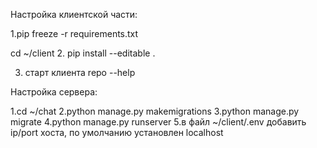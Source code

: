 Настройка клиентской части:

1.pip freeze -r requirements.txt
 
 cd ~/client
2. pip install --editable .

3. старт клиента repo --help


Настройка сервера:

1.cd ~/chat 
2.python manage.py makemigrations
3.python manage.py migrate
4.python manage.py runserver
5.в файл ~/client/.env добавить ip/port хоста, по умолчанию установлен localhost
